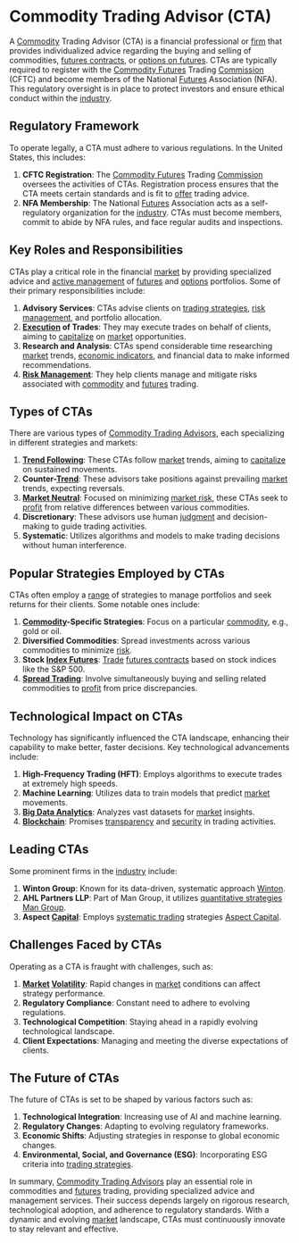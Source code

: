 # Commodity Trading Advisor (CTA)

A [Commodity](../c/commodity.md) Trading Advisor (CTA) is a financial professional or [firm](../f/firm.md) that provides individualized advice regarding the buying and selling of commodities, [futures contracts](../f/futures_contracts.md), or [options on futures](../o/options_on_futures.md). CTAs are typically required to register with the [Commodity Futures](../c/commodity_futures.md) Trading [Commission](../c/commission.md) (CFTC) and become members of the National [Futures](../f/futures.md) Association (NFA). This regulatory oversight is in place to protect investors and ensure ethical conduct within the [industry](../i/industry.md).

## Regulatory Framework

To operate legally, a CTA must adhere to various regulations. In the United States, this includes:

1. **CFTC Registration**: The [Commodity Futures](../c/commodity_futures.md) Trading [Commission](../c/commission.md) oversees the activities of CTAs. Registration process ensures that the CTA meets certain standards and is fit to [offer](../o/offer.md) trading advice.
2. **NFA Membership**: The National [Futures](../f/futures.md) Association acts as a self-regulatory organization for the [industry](../i/industry.md). CTAs must become members, commit to abide by NFA rules, and face regular audits and inspections.

## Key Roles and Responsibilities

CTAs play a critical role in the financial [market](../m/market.md) by providing specialized advice and [active management](../a/active_management.md) of [futures](../f/futures.md) and [options](../o/options.md) portfolios. Some of their primary responsibilities include:

1. **Advisory Services**: CTAs advise clients on [trading strategies](../t/trading_strategies.md), [risk management](../r/risk_management.md), and portfolio allocation.
2. **[Execution](../e/execution.md) of Trades**: They may execute trades on behalf of clients, aiming to [capitalize](../c/capitalize.md) on [market](../m/market.md) opportunities.
3. **Research and Analysis**: CTAs spend considerable time researching [market](../m/market.md) trends, [economic indicators](../e/economic_indicators.md), and financial data to make informed recommendations.
4. **[Risk Management](../r/risk_management.md)**: They help clients manage and mitigate risks associated with [commodity](../c/commodity.md) and [futures](../f/futures.md) trading.

## Types of CTAs

There are various types of [Commodity Trading Advisors](../c/commodity_trading_advisors_(ctas).md), each specializing in different strategies and markets:

1. **[Trend Following](../t/trend_following.md)**: These CTAs follow [market](../m/market.md) trends, aiming to [capitalize](../c/capitalize.md) on sustained movements.
2. **Counter-[Trend](../t/trend.md)**: These advisors take positions against prevailing [market](../m/market.md) trends, expecting reversals.
3. **[Market Neutral](../m/market_neutral.md)**: Focused on minimizing [market risk](../m/market_risk.md), these CTAs seek to [profit](../p/profit.md) from relative differences between various commodities.
4. **Discretionary**: These advisors use human [judgment](../j/judgment.md) and decision-making to guide trading activities.
5. **Systematic**: Utilizes algorithms and models to make trading decisions without human interference.

## Popular Strategies Employed by CTAs

CTAs often employ a [range](../r/range.md) of strategies to manage portfolios and seek returns for their clients. Some notable ones include:

1. **[Commodity](../c/commodity.md)-Specific Strategies**: Focus on a particular [commodity](../c/commodity.md), e.g., gold or oil.
2. **Diversified Commodities**: Spread investments across various commodities to minimize [risk](../r/risk.md).
3. **Stock [Index Futures](../i/index_futures.md)**: [Trade](../t/trade.md) [futures contracts](../f/futures_contracts.md) based on stock indices like the S&P 500.
4. **[Spread Trading](../s/spread_trading.md)**: Involve simultaneously buying and selling related commodities to [profit](../p/profit.md) from price discrepancies.

## Technological Impact on CTAs

Technology has significantly influenced the CTA landscape, enhancing their capability to make better, faster decisions. Key technological advancements include:

1. **High-Frequency Trading (HFT)**: Employs algorithms to execute trades at extremely high speeds.
2. **Machine Learning**: Utilizes data to train models that predict [market](../m/market.md) movements.
3. **[Big Data Analytics](../b/big_data_analytics_in_trading.md)**: Analyzes vast datasets for [market](../m/market.md) insights.
4. **[Blockchain](../b/blockchain_in_trading.md)**: Promises [transparency](../t/transparency.md) and [security](../s/security.md) in trading activities.

## Leading CTAs 

Some prominent firms in the [industry](../i/industry.md) include:

1. **Winton Group**: Known for its data-driven, systematic approach [Winton](https://www.winton.com).
2. **AHL Partners LLP**: Part of Man Group, it utilizes [quantitative strategies](../q/quantitative_strategies_in_trading.md) [Man Group](https://www.man.com/ahl).
3. **Aspect [Capital](../c/capital.md)**: Employs [systematic trading](../s/systematic_trading.md) strategies [Aspect Capital](https://www.aspectcapital.com).

## Challenges Faced by CTAs

Operating as a CTA is fraught with challenges, such as:

1. **[Market](../m/market.md) [Volatility](../v/volatility.md)**: Rapid changes in [market](../m/market.md) conditions can affect strategy performance.
2. **Regulatory Compliance**: Constant need to adhere to evolving regulations.
3. **Technological Competition**: Staying ahead in a rapidly evolving technological landscape.
4. **Client Expectations**: Managing and meeting the diverse expectations of clients.

## The Future of CTAs

The future of CTAs is set to be shaped by various factors such as:

1. **Technological Integration**: Increasing use of AI and machine learning.
2. **Regulatory Changes**: Adapting to evolving regulatory frameworks.
3. **Economic Shifts**: Adjusting strategies in response to global economic changes.
4. **Environmental, Social, and Governance (ESG)**: Incorporating ESG criteria into [trading strategies](../t/trading_strategies.md).

In summary, [Commodity Trading Advisors](../c/commodity_trading_advisors_(ctas).md) play an essential role in commodities and [futures](../f/futures.md) trading, providing specialized advice and management services. Their success depends largely on rigorous research, technological adoption, and adherence to regulatory standards. With a dynamic and evolving [market](../m/market.md) landscape, CTAs must continuously innovate to stay relevant and effective.